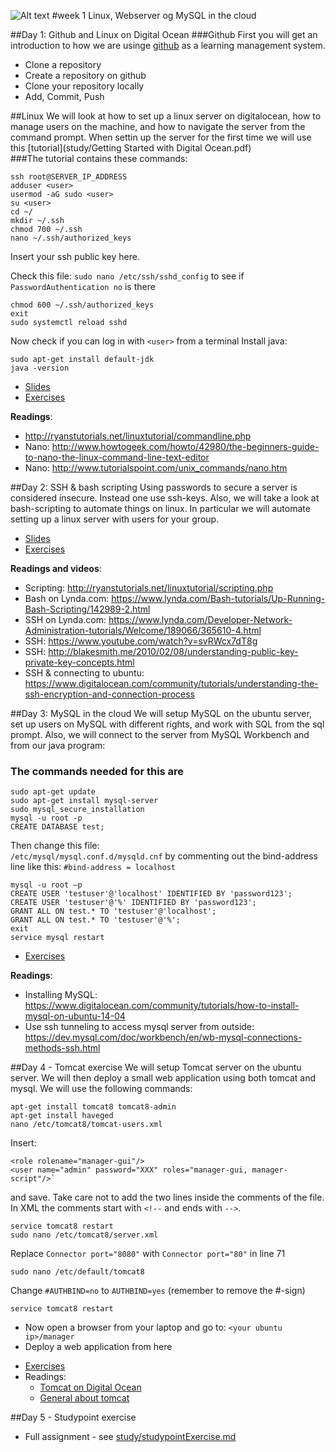 ![Alt text](img/lotussm.png)
#week 1 Linux, Webserver og MySQL in the cloud

##Day 1: Github and Linux on Digital Ocean
###Github 
First you will get an introduction to how we are usinge [github](github.com) as a learning management system.  
* Clone a repository  
* Create a repository on github  
* Clone your repository locally  
* Add, Commit, Push

##Linux
We will look at how to set up a linux server on digitalocean, how to manage users on the machine, and how to navigate the server from the command prompt. When settin up the server for the first time we will use this [tutorial](study/Getting Started with Digital Ocean.pdf)  
###The tutorial contains these commands:
```
ssh root@SERVER_IP_ADDRESS  
adduser <user>  
usermod -aG sudo <user>  
su <user>  
cd ~/  
mkdir ~/.ssh  
chmod 700 ~/.ssh  
nano ~/.ssh/authorized_keys  
```
Insert your ssh public key here.  

Check this file: `sudo nano /etc/ssh/sshd_config` to see if `PasswordAuthentication no` is there  

```
chmod 600 ~/.ssh/authorized_keys  
exit  
sudo systemctl reload sshd  
```  

Now check if you can log in with `<user>` from a terminal 
Install java:  

```
sudo apt-get install default-jdk
java -version
```

* [Slides](slides/Day_1.pdf)
* [Exercises](study/day1exercises.md)

**Readings**:

* <http://ryanstutorials.net/linuxtutorial/commandline.php>
* Nano: <http://www.howtogeek.com/howto/42980/the-beginners-guide-to-nano-the-linux-command-line-text-editor>
* Nano: <http://www.tutorialspoint.com/unix_commands/nano.htm>



##Day 2: SSH & bash scripting
Using passwords to secure a server is considered insecure. Instead one use ssh-keys.
Also, we will take a look at bash-scripting to automate things on linux. In particular we will automate setting up a linux server with users for your group.

* [Slides](slides/Day_2.pdf)
* [Exercises](study/day2exercises.md)

**Readings and videos**:

* Scripting: <http://ryanstutorials.net/linuxtutorial/scripting.php>
* Bash on Lynda.com: <https://www.lynda.com/Bash-tutorials/Up-Running-Bash-Scripting/142989-2.html>
* SSH on Lynda.com: <https://www.lynda.com/Developer-Network-Administration-tutorials/Welcome/189066/365610-4.html>
* SSH: <https://www.youtube.com/watch?v=svRWcx7dT8g>
* SSH: http://blakesmith.me/2010/02/08/understanding-public-key-private-key-concepts.html
* SSH & connecting to ubuntu: <https://www.digitalocean.com/community/tutorials/understanding-the-ssh-encryption-and-connection-process>

##Day 3: MySQL in the cloud
We will setup MySQL on the ubuntu server, set up users on MySQL with different rights, and work with SQL from the sql prompt. Also, we will connect to the server from MySQL Workbench and from our java program:
### The commands needed for this are
```
sudo apt-get update
sudo apt-get install mysql-server
sudo mysql_secure_installation
mysql -u root -p
CREATE DATABASE test;
```
Then change this file:  
`/etc/mysql/mysql.conf.d/mysqld.cnf`
by commenting out the bind-address line like this:
`#bind-address = localhost`

```
mysql -u root –p 
CREATE USER 'testuser'@'localhost' IDENTIFIED BY 'password123'; 
CREATE USER 'testuser'@'%' IDENTIFIED BY 'password123'; 
GRANT ALL ON test.* TO 'testuser'@'localhost'; 
GRANT ALL ON test.* TO 'testuser'@'%';
exit
service mysql restart
```


* [Exercises](study/day3exercises.md)

**Readings**:  
  * Installing MySQL: <https://www.digitalocean.com/community/tutorials/how-to-install-mysql-on-ubuntu-14-04>  
  * Use ssh tunneling to access mysql server from outside: <https://dev.mysql.com/doc/workbench/en/wb-mysql-connections-methods-ssh.html>  
  
##Day 4 - Tomcat exercise
We will setup Tomcat server on the ubuntu server. We will then deploy a small web application using both tomcat and mysql. We will use the following commands:

```
apt-get install tomcat8 tomcat8-admin
apt-get install haveged 
nano /etc/tomcat8/tomcat-users.xml
```

Insert: 

```
<role rolename="manager-gui"/>
<user name="admin" password="XXX" roles="manager-gui, manager-script"/>` 
```
and save. Take care not to add the two lines inside the comments of the file. In XML the comments start with `<!--` and ends with `-->`.

```
service tomcat8 restart
sudo nano /etc/tomcat8/server.xml
```

Replace `Connector port="8080"` with `Connector port="80"` in line 71

```
sudo nano /etc/default/tomcat8
```

Change `#AUTHBIND=no` to `AUTHBIND=yes` (remember to remove the #-sign)

``` 
service tomcat8 restart
```  
     
- Now open a browser from your laptop and go to: `<your ubuntu ip>/manager`
- Deploy a web application from here  

* [Exercises](study/day4exercises.md)  
* Readings: 
  * [Tomcat on Digital Ocean](https://www.digitalocean.com/community/tutorials/how-to-install-apache-tomcat-8-on-ubuntu-16-04)
  * [General about tomcat](https://www.ntu.edu.sg/home/ehchua/programming/howto/tomcat_more.html)  
    
##Day 5 - Studypoint exercise  

* Full assignment - see [study/studypointExercise.md](study/day5studypointExercise.md)

